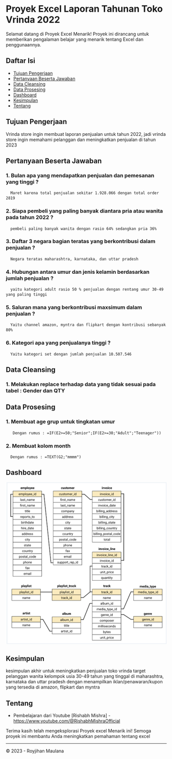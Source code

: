 # Proyek Excel Laporan Tahunan Toko Vrinda 2022

Selamat datang di Proyek Excel Menarik! Proyek ini dirancang untuk memberikan pengalaman belajar yang menarik tentang Excel dan penggunaannya.

## Daftar Isi

- [Tujuan Pengerjaan](#tujuan-pengerjaan)
- [Pertanyaan Beserta Jawaban](#pertanyaan-beserta-jawaban)
- [Data Cleansing](Data-Cleansing)
- [Data Prosesing](Data-Prosesing)
- [Dashboard](dashboard)
- [Kesimpulan](#kesimpulan)
- [Tentang](#tentang)

## Tujuan Pengerjaan

Vrinda store ingin membuat laporan penjualan untuk tahun 2022, jadi vrinda store ingin memahami pelanggan dan meningkatkan penjualan di tahun 2023

## Pertanyaan Beserta Jawaban

### 1. Bulan apa yang mendapatkan penjualan dan pemesanan yang tinggi ? 
      Maret karena total penjualan sekitar 1.928.066 dengan total order 2819

### 2. Siapa pembeli yang paling banyak diantara pria atau wanita pada tahun 2022 ? 
      pembeli paling banyak wanita dengan rasio 64% sedangkan pria 36%

### 3. Daftar 3 negara bagian teratas yang berkontribusi dalam penjualan ? 
      Negara teratas maharashtra, karnataka, dan uttar pradesh 

### 4. Hubungan antara umur dan jenis kelamin berdasarkan jumlah penjualan ? 
      yaitu kategori adult rasio 50 % penjualan dengan rentang umur 30-49 yang paling tinggi 

### 5. Saluran mana yang berkontribusi maxsimum dalam penjualan ? 
      Yaitu channel amazon, myntra dan flipkart dengan kontribusi sebanyak 80% 

### 6. Kategori apa yang penjualanya tinggi ? 
      Yaitu kategori set dengan jumlah penjualan 10.507.546

## Data Cleansing

### 1. Melakukan replace terhadap data yang tidak sesuai pada tabel : Gender dan QTY 

## Data Prosesing

### 1. Membuat age grup untuk tingkatan umur
       Dengan rumus : =IF(E2>=50;"Senior";IF(E2>=30;"Adult";"Teenager"))

### 2. Membuat kolom month
      Dengan rumus : =TEXT(G2;"mmmm")
      
## Dashboard
<div align="center">
  <img src="https://github.com/Royjihan21/Data_Latihan_SQL_1_Music/blob/main/schema_diagram.png">
</div>

## Kesimpulan

kesimpulan akhir untuk meningkatkan penjualan toko vrinda
target pelanggan wanita kelompok usia 30-49 tahun yang tinggal di maharashtra, karnataka dan uttar pradesh dengan menampilkan iklan/penawaran/kupon yang tersedia di amazon, flipkart dan myntra

## Tentang

- Pembelajaran dari Youtube [Rishabh Mishra] - https://www.youtube.com/@RishabhMishraOfficial

Terima kasih telah mengeksplorasi Proyek excel Menarik ini! Semoga proyek ini membantu Anda meningkatkan pemahaman tentang excel
***
© 2023 - Royjihan Maulana
